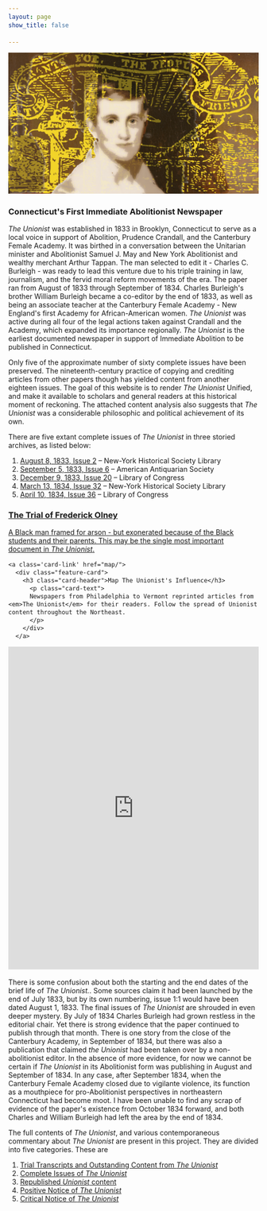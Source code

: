 ```yaml
---
layout: page
show_title: false

---
```


<div class="hero-banner full-width">
  <img src="img/unionist-hero17.png">
</div>

<h3>Connecticut's First Immediate Abolitionist Newspaper</h3>
<div class="first-p">
<p><em>The Unionist</em> was established in 1833 in Brooklyn, Connecticut to serve as a local voice in support of Abolition, Prudence Crandall, and the Canterbury Female Academy. It was birthed in a conversation between the Unitarian minister and Abolitionist Samuel J. May and New York Abolitionist and wealthy merchant Arthur Tappan. The man selected to edit it - Charles C. Burleigh - was ready to lead this venture due to his triple training in law, journalism, and the fervid moral reform movements of the era. The paper ran from August of 1833 through September of 1834. Charles Burleigh's brother William Burleigh became a co-editor by the end of 1833, as well as being an associate teacher at the Canterbury Female Academy - New England's first Academy for African-American women. <em>The Unionist</em> was active during all four of the legal actions taken against Crandall and the Academy, which expanded its importance regionally. <em>The Unionist</em> is the earliest documented newspaper in support of Immediate Abolition to be published in Connecticut.</p>
</div>

<p>Only five of the approximate number of sixty complete issues have been preserved. The nineteenth-century practice of copying and crediting articles from other papers though has yielded content from another eighteen issues. The goal of this website is to render <em>The Unionist</em> Unified, and make it available to scholars and general readers at this historical moment of reckoning. The attached content analysis also suggests that <em>The Unionist</em> was a considerable philosophic and political achievement of its own.</p>

<div class="issue-list">
<p>
  There are five extant complete issues of <em>The Unionist</em> in three storied archives, as listed below:
</p>
<ol>
<li><a href="explore/issues/?issue=2">August 8, 1833, Issue 2</a> – New-York Historical Society Library
    </li>
 <li><a href="explore/issues/?issue=6">September 5, 1833, Issue 6</a> – American Antiquarian Society
    </li>
<li><a href="explore/issues/?issue=20">December 9, 1833, Issue 20</a> – Library of Congress
    </li>
<li><a href="explore/issues/?issue=32">March 13, 1834, Issue 32</a> – New-York Historical Society Library
    </li>
<li><a href="explore/issues/?issue=36">April 10, 1834, Issue 36</a> – Library of Congress
    </li>
  </ol>

</div>

<div class="feature-cards-container">
<a class='card-link' href="essays/frederick-olney/">
  <div class="feature-card">
    <h3 class="card-header">The Trial of Frederick Olney</h3>
      <p class="card-text">
      A Black man framed for arson - but exonerated because of the Black students and their parents. This may be the single most important document in <em>The Unionist</em>.
      </p>
    </div>
    </a>


    <a class='card-link' href="map/">
      <div class="feature-card">
        <h3 class="card-header">Map The Unionist's Influence</h3>
          <p class="card-text">
          Newspapers from Philadelphia to Vermont reprinted articles from <em>The Unionist</em> for their readers. Follow the spread of Unionist content throughout the Northeast.
          </p>
        </div>
      </a>
</div>

<div id='timeline'>
  <iframe src='https://cdn.knightlab.com/libs/timeline3/latest/embed/index.html?source=1LGO_ZD9m2V5kgSCLLs97D_Q7tqQlryK-mfkm6iFKCf0&font=Default&lang=en&initial_zoom=2&height=650' width='100%' height='650' webkitallowfullscreen mozallowfullscreen allowfullscreen frameborder='0'></iframe>
</div>

<p>
There is some confusion about both the starting and the end dates of the brief
life of <em>The Unionist.</em>. Some sources claim it had been launched by the end of July 1833, but by its own
numbering, issue 1:1 would have been dated August 1, 1833. The final issues
of <em>The Unionist</em> are shrouded in even deeper mystery. By July of 1834 Charles Burleigh
had grown restless in the editorial chair. Yet there is strong evidence that the
paper continued to publish through that month. There is one story from the close
of the Canterbury Academy, in September of 1834, but there was also a
publication that claimed <em>the Unionist</em> had been taken over by a non-abolitionist editor. In the absence of more
evidence, for now we cannot be certain if <em>The Unionist</em>
in its Abolitionist form was publishing in August and September of 1834.
In any case, after September 1834, when the Canterbury Female Academy closed due to vigilante violence, its function as a mouthpiece for
pro-Abolitionist perspectives in northeastern Connecticut had become moot. I
have been unable to find any scrap of evidence of the paper's existence from
October 1834 forward, and both Charles and William Burleigh had left the area by the end of 1834.
</p>

<p>The full contents of <em>The Unionist</em>, and various contemporaneous commentary about <em>The Unionist</em> are present in this project. They are divided into five categories. These are </p>
 <ol>
  <li><a href="/unionist/collection/">Trial Transcripts and Outstanding Content from <em>The Unionist</em></a></li>
  <li><a href="/unionist/explore/issues/?issue=2">Complete Issues of <em>The Unionist</em></a></li>
  <li><a href="/unionist/explore/categories/?category=unionist-content">Republished <em>Unionist</em> content</a></li>
  <li><a href="/unionist/explore/categories/?category=positive-notice">Positive Notice of <em>The Unionist</em></a></li>
  <li><a href="/unionist/explore/categories/?category=negative-notice">Critical Notice of <em>The Unionist</em></a></li>
